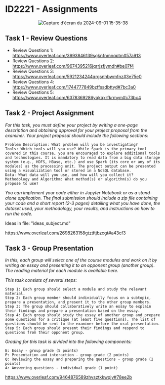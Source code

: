 # ID2221 - Assignments

<p align="center">
  <img src="https://github.com/user-attachments/assets/d114b12a-e21f-44d3-8c1b-ed6830bb06a4" alt="Capture d’écran du 2024-09-01 15-35-38">
</p>

## Task 1 - Review Questions

- Review Questions 1: https://www.overleaf.com/3993846139sgknfnmnqptm#57a913
- Review Questions 2: https://www.overleaf.com/9674395216jqrrjzfjvmdh#be07f4
- Review Questions 3: https://www.overleaf.com/5921234244qrgsnhbwmfnz#3e75e0
- Review Questions 4: https://www.overleaf.com/1744777849bzffssdbttyd#7bc3a0
- Review Questions 5: https://www.overleaf.com/6378369286yqkqxrfkrmym#c73bc4

## Task 2 - Project Assignment

*For this task, you must define your project by writing a one-page description and obtaining approval for your project proposal from the examiner. Your project proposal should include the following sections:*

    Problem Description: What problem will you be investigating?
    Tools: Which tools will you use? While Spark is the primary tool covered in this course, you are encouraged to explore additional tools and technologies. It is mandatory to read data from a big data storage system (e.g., HDFS, HBase, etc.) and use Spark (its core or any of its modules) as the processing unit. The project output can be presented using a visualization tool or stored in a NoSQL database.
    Data: What data will you use, and how will you collect it?
    Methodology and Algorithm: What method(s) or algorithm(s) do you propose to use?

*You can implement your code either in Jupyter Notebook or as a stand-alone application. The final submission should include a zip file containing your code and a short report (2-3 pages) detailing what you have done, the dataset used, your methodology, your results, and instructions on how to run the code.*

Ideas in file: "ideas_subject.md"

https://www.overleaf.com/2698263158gtztftjbzcgt#a43cf3

## Task 3 - Group Presentation

*In this, each group will select one of the course modules and work on it by writing an essay and presenting it to an opponent group (another group). The reading material for each module is available here.*

*This task consists of several steps:*

    Step 1: Each group should select a module and study the relevant material.
    Step 2: Each group member should individually focus on a subtopic, prepare a presentation, and present it to the other group members.
    Step 3: The group should collaboratively write an essay to explain their findings and prepare a presentation based on the essay.
    Step 4: Each group should study the essay of another group and prepare some questions for a critique (at least five questions). The list of questions should be sent to the examiner before the oral presentation.
    Step 5: Each group should present their findings and respond to questions from their opponent group.

*Grading for this task is divided into the following components:*

    E: Essay - group grade (5 points)
    P: Presentation and interaction - group grade (2 points)
    Q: Reviewing the essay and preparing the questions - group grade (2 points)
    A: Answering questions - individual grade (1 point)

  https://www.overleaf.com/9464876589zhvsztkkwqjv#78ee2b
